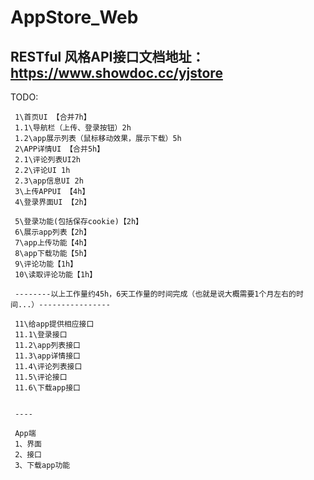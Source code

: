 # AppStore_Web


## RESTful 风格API接口文档地址：https://www.showdoc.cc/yjstore




TODO:

     1\首页UI 【合并7h】
     1.1\导航栏（上传、登录按钮）2h
     1.2\app展示列表（鼠标移动效果，展示下载）5h
     2\APP详情UI 【合并5h】
     2.1\评论列表UI2h
     2.2\评论UI 1h
     2.3\app信息UI 2h
     3\上传APPUI 【4h】
     4\登录界面UI 【2h】
     
     5\登录功能(包括保存cookie)【2h】
     6\展示app列表【2h】
     7\app上传功能【4h】
     8\app下载功能【5h】
     9\评论功能【1h】
     10\读取评论功能【1h】
     
     --------以上工作量约45h，6天工作量的时间完成（也就是说大概需要1个月左右的时间...）----------------
     
     11\给app提供相应接口
     11.1\登录接口
     11.2\app列表接口
     11.3\app详情接口
     11.4\评论列表接口
     11.5\评论接口
     11.6\下载app接口
     
     
     ----
     
     App端
     1、界面
     2、接口
     3、下载app功能
     
     
    

